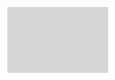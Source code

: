 ![alt text](https://github.com/agguro/gtk-programming/blob/master/gtk2.0/04-Events-and-Signals/05-dragdrop/dragdrop.png)
